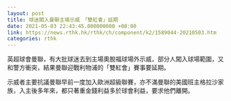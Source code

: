 ```yaml
---
layout: post
title: 球迷闖入曼聯主場示威　「雙紅會」延期
date: 2021-05-03 22:43:45.000000000 +08:00
link: https://news.rthk.hk/rthk/ch/component/k2/1589044-20210503.htm
categories: rthk
---
```


英超球會曼聯，有大批球迷去到主場奧脫福球場外示威，部分人闖入球場範圍，又和警方衝突，結果曼聯迎戰利物浦的「雙紅會」賽事要延期。

示威者主要抗議曼聯早前一度加入歐洲超級聯賽，亦不滿曼聯的美國班主格拉沙家族，入主後多年來，都只著重金錢利益多於球會利益，要求他們離開。
